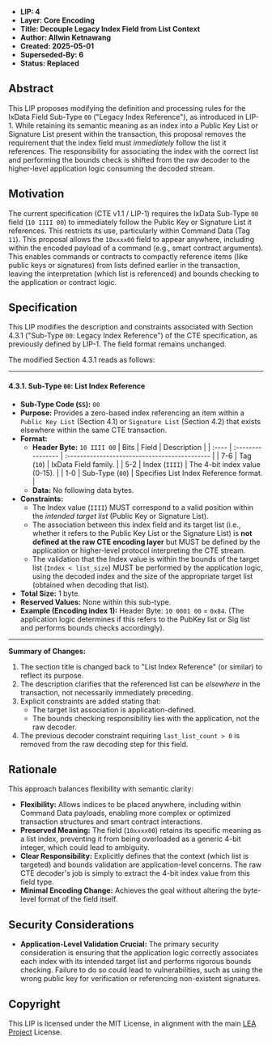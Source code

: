 * **LIP: 4**
* **Layer: Core Encoding**
* **Title: Decouple Legacy Index Field from List Context**
* **Author: Allwin Ketnawang**
* **Created: 2025-05-01**
* **Superseded-By: 6**
* **Status: Replaced**

## Abstract

This LIP proposes modifying the definition and processing rules for the IxData Field Sub-Type `00` ("Legacy Index Reference"), as introduced in LIP-1. While retaining its semantic meaning as an index into a Public Key List or Signature List present within the transaction, this proposal removes the requirement that the index field must *immediately* follow the list it references. The responsibility for associating the index with the correct list and performing the bounds check is shifted from the raw decoder to the higher-level application logic consuming the decoded stream.

## Motivation

The current specification (CTE v1.1 / LIP-1) requires the IxData Sub-Type `00` field (`10 IIII 00`) to immediately follow the Public Key or Signature List it references. This restricts its use, particularly within Command Data (Tag `11`). This proposal allows the `10xxxx00` field to appear anywhere, including within the encoded payload of a command (e.g., smart contract arguments). This enables commands or contracts to compactly reference items (like public keys or signatures) from lists defined earlier in the transaction, leaving the interpretation (which list is referenced) and bounds checking to the application or contract logic.

## Specification

This LIP modifies the description and constraints associated with Section 4.3.1 ("Sub-Type `00`: Legacy Index Reference") of the CTE specification, as previously defined by LIP-1. The field format remains unchanged.

The modified Section 4.3.1 reads as follows:

---

#### 4.3.1. Sub-Type `00`: List Index Reference

* **Sub-Type Code (`SS`):** `00`
* **Purpose:** Provides a zero-based index referencing an item within a `Public Key List` (Section 4.1) or `Signature List` (Section 4.2) that exists elsewhere within the same CTE transaction.
* **Format:**
    * **Header Byte:** `10 IIII 00`
        | Bits  | Field             | Description                                   |
        | :---- | :---------------- | :-------------------------------------------- |
        | 7-6   | Tag (`10`)        | IxData Field family.                          |
        | 5-2   | Index (`IIII`)    | The 4-bit index value (0-15).                 |
        | 1-0   | Sub-Type (`00`)   | Specifies List Index Reference format.        |
    * **Data:** No following data bytes.
* **Constraints:**
    * The Index value (`IIII`) MUST correspond to a valid position within the *intended target list* (Public Key or Signature List).
    * The association between this index field and its target list (i.e., whether it refers to the Public Key List or the Signature List) is **not defined at the raw CTE encoding layer** but MUST be defined by the application or higher-level protocol interpreting the CTE stream.
    * The validation that the Index value is within the bounds of the target list (`Index < list_size`) MUST be performed by the application logic, using the decoded index and the size of the appropriate target list (obtained when decoding that list).
* **Total Size:** 1 byte.
* **Reserved Values:** None within this sub-type.
* **Example (Encoding index 1):** Header Byte: `10 0001 00` = `0x84`. (The application logic determines if this refers to the PubKey list or Sig list and performs bounds checks accordingly).

---

**Summary of Changes:**

1.  The section title is changed back to "List Index Reference" (or similar) to reflect its purpose.
2.  The description clarifies that the referenced list can be *elsewhere* in the transaction, not necessarily immediately preceding.
3.  Explicit constraints are added stating that:
    * The target list association is application-defined.
    * The bounds checking responsibility lies with the application, not the raw decoder.
4.  The previous decoder constraint requiring `last_list_count > 0` is removed from the raw decoding step for this field.

## Rationale

This approach balances flexibility with semantic clarity:

* **Flexibility:** Allows indices to be placed anywhere, including within Command Data payloads, enabling more complex or optimized transaction structures and smart contract interactions.
* **Preserved Meaning:** The field (`10xxxx00`) retains its specific meaning as a list index, preventing it from being overloaded as a generic 4-bit integer, which could lead to ambiguity.
* **Clear Responsibility:** Explicitly defines that the context (which list is targeted) and bounds validation are application-level concerns. The raw CTE decoder's job is simply to extract the 4-bit index value from this field type.
* **Minimal Encoding Change:** Achieves the goal without altering the byte-level format of the field itself.

## Security Considerations

* **Application-Level Validation Crucial:** The primary security consideration is ensuring that the application logic correctly associates each index with its intended target list and performs rigorous bounds checking. Failure to do so could lead to vulnerabilities, such as using the wrong public key for verification or referencing non-existent signatures.

## Copyright

This LIP is licensed under the MIT License, in alignment with the main [LEA Project](https://getlea.org) License.
